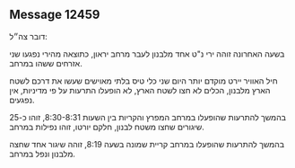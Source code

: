 ## Message 12459

דובר צה״ל:

בשעה האחרונה זוהה ירי נ"ט אחד מלבנון לעבר מרחב יראון, כתוצאה מהירי נפגעו שני אזרחים ששהו במרחב.

חיל האוויר יירט מוקדם יותר היום שני כלי טיס בלתי מאוישים שעשו את דרכם לשטח הארץ מלבנון, הכלים לא חצו לשטח הארץ, לא הופעלו התרעות על פי מדיניות, אין נפגעים.

בהמשך להתרעות שהופעלו במרחב המפרץ והקריות בין השעות 8:30-8:31, זוהו כ-25 שיגורים שחצו משטח לבנון, חלקם יורטו, זוהו נפילות במרחב.
 
בהמשך להתרעות שהופעלו במרחב קריית שמונה בשעה 8:19, זוהה שיגור אחד שחצה מלבנון ונפל במרחב.

